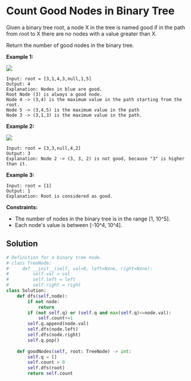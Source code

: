 <h1>Count Good Nodes in Binary Tree</h1>

<p>
Given a binary tree root, a node X in the tree is named good if in the path from root to X there are no nodes with a value greater than X.

Return the number of good nodes in the binary tree.

</p>

<b>Example 1:</b>

<img src="https://assets.leetcode.com/uploads/2020/04/02/test_sample_1.png">

    Input: root = [3,1,4,3,null,1,5]
    Output: 4
    Explanation: Nodes in blue are good.
    Root Node (3) is always a good node.
    Node 4 -> (3,4) is the maximum value in the path starting from the root.
    Node 5 -> (3,4,5) is the maximum value in the path
    Node 3 -> (3,1,3) is the maximum value in the path.
    
<b>Example 2:</b>

<img src="https://assets.leetcode.com/uploads/2020/04/02/test_sample_2.png">

    Input: root = [3,3,null,4,2]
    Output: 3
    Explanation: Node 2 -> (3, 3, 2) is not good, because "3" is higher than it.
    
<b>Example 3:</b>

    Input: root = [1]
    Output: 1
    Explanation: Root is considered as good.

<b>Constraints:</b>

- The number of nodes in the binary tree is in the range [1, 10^5].
- Each node's value is between [-10^4, 10^4].

<h2>Solution</h2>

```python
# Definition for a binary tree node.
# class TreeNode:
#     def __init__(self, val=0, left=None, right=None):
#         self.val = val
#         self.left = left
#         self.right = right
class Solution:
    def dfs(self,node):
        if not node:
            return
        if (not self.q) or (self.q and max(self.q)<=node.val):
            self.count+=1
        self.q.append(node.val)
        self.dfs(node.left)
        self.dfs(node.right)
        self.q.pop()
        
    def goodNodes(self, root: TreeNode) -> int:
        self.q = []
        self.count = 0
        self.dfs(root)
        return self.count
```

